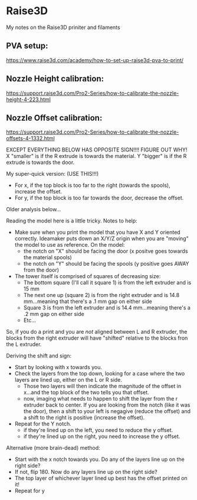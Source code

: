 # Raise3D
My notes on the Raise3D priniter and filaments

## PVA setup:
https://www.raise3d.com/academy/how-to-set-up-raise3d-pva-to-print/

## Nozzle Height calibration:
https://support.raise3d.com/Pro2-Series/how-to-calibrate-the-nozzle-height-4-223.html

## Nozzle Offset calibration:
https://support.raise3d.com/Pro2-Series/how-to-calibrate-the-nozzle-offsets-4-1332.html

EXCEPT EVERYTHING BELOW HAS OPPOSITE SIGN!!!!  FIGURE OUT WHY!
X "smaller" is if the R extrude is towards the material.
Y "bigger" is if the R extrude is towards the door.

My super-quick version:  (USE THIS!!!)
* For x, if the top block is too far to the right (towards the spools), increase the offset.   
* For y, if the top block is too far towards the door, decrease the offset.

Older analysis below...

Reading the model here is a little tricky.   Notes to help:
* Make sure when you print the model that you have X and Y oriented correctly.  Ideamaker puts down an X/Y/Z origin when you are "moving" the model to use as reference.  On the model:
  * the notch on "X" should be facing the door (x positve goes towards the material spools)
  * the notch on "Y" should be facing the spools (y positive goes AWAY from the door)
* The tower itself is comprised of squares of decreasing size:
  * The bottom square (I'll call it square 1) is from the left extruder and is 15 mm
  * The next one up (square 2) is from the right extruder and is 14.8 mm...meaning that there's a .1 mm gap on either side
  * Square 3 is from the left extruder and is 14.4 mm...meaning there's a .2 mm gap on either side
  * Etc...

So, if you do a print and you are *not* aligned between L and R extruder, the blocks from the right extruder will have "shifted" relative to the blocks fron the L extruder.

Deriving the shift and sign:
  * Start by looking with x towards you.
  * Check the layers from the top down, looking for a case where the two layers are lined up, either on the L or R side.
    * Those two layers will then indicate the magnitude of the offset in x...and the top block of the two tells you that offset.
    * now, imaging what needs to happen to shift the layer from the r extruder back to center.  If you are looking from the notch (like it was the door), then a shift to your left is negagive (reduce the offset) and a shift to the right is positive (increase the offset).
  * Repeat for the Y notch.
    * if they're lined up on the left, you need to reduce the y offset.
    * if they're lined up on the right, you need to increase the y offset.

Alternative (more brain-dead) method:
* Start with the x notch towards you.  Do any of the layers line up on the right side?
* If not, flip 180.  Now do any layers line up on the right side?
* The top layer of whichever layer lined up best has the offset printed on it!
* Repeat for y
